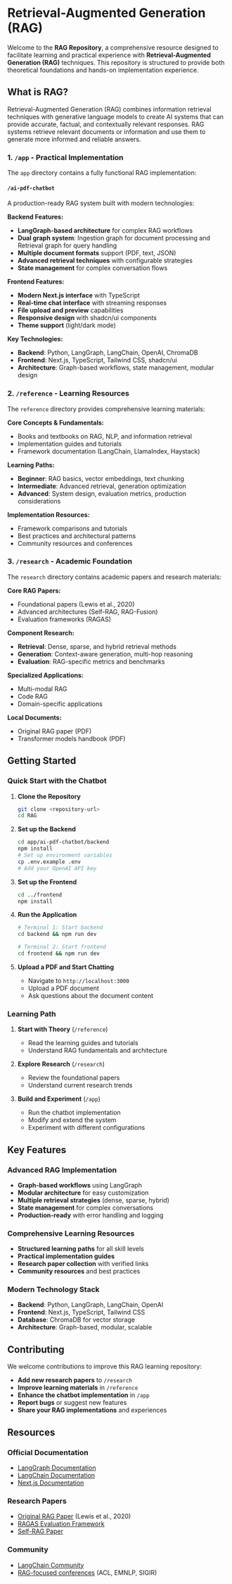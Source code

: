 # Retrieval-Augmented Generation (RAG)

Welcome to the **RAG Repository**, a comprehensive resource designed to facilitate learning and practical experience with **Retrieval-Augmented Generation (RAG)** techniques. This repository is structured to provide both theoretical foundations and hands-on implementation experience.

## What is RAG?

Retrieval-Augmented Generation (RAG) combines information retrieval techniques with generative language models to create AI systems that can provide accurate, factual, and contextually relevant responses. RAG systems retrieve relevant documents or information and use them to generate more informed and reliable answers.

### 1. `/app` - Practical Implementation
The `app` directory contains a fully functional RAG implementation:

#### `/ai-pdf-chatbot`
A production-ready RAG system built with modern technologies:

**Backend Features:**
- **LangGraph-based architecture** for complex RAG workflows
- **Dual graph system**: Ingestion graph for document processing and Retrieval graph for query handling
- **Multiple document formats** support (PDF, text, JSON)
- **Advanced retrieval techniques** with configurable strategies
- **State management** for complex conversation flows

**Frontend Features:**
- **Modern Next.js interface** with TypeScript
- **Real-time chat interface** with streaming responses
- **File upload and preview** capabilities
- **Responsive design** with shadcn/ui components
- **Theme support** (light/dark mode)

**Key Technologies:**
- **Backend**: Python, LangGraph, LangChain, OpenAI, ChromaDB
- **Frontend**: Next.js, TypeScript, Tailwind CSS, shadcn/ui
- **Architecture**: Graph-based workflows, state management, modular design

### 2. `/reference` - Learning Resources
The `reference` directory provides comprehensive learning materials:

**Core Concepts & Fundamentals:**
- Books and textbooks on RAG, NLP, and information retrieval
- Implementation guides and tutorials
- Framework documentation (LangChain, LlamaIndex, Haystack)

**Learning Paths:**
- **Beginner**: RAG basics, vector embeddings, text chunking
- **Intermediate**: Advanced retrieval, generation optimization
- **Advanced**: System design, evaluation metrics, production considerations

**Implementation Resources:**
- Framework comparisons and tutorials
- Best practices and architectural patterns
- Community resources and conferences

### 3. `/research` - Academic Foundation
The `research` directory contains academic papers and research materials:

**Core RAG Papers:**
- Foundational papers (Lewis et al., 2020)
- Advanced architectures (Self-RAG, RAG-Fusion)
- Evaluation frameworks (RAGAS)

**Component Research:**
- **Retrieval**: Dense, sparse, and hybrid retrieval methods
- **Generation**: Context-aware generation, multi-hop reasoning
- **Evaluation**: RAG-specific metrics and benchmarks

**Specialized Applications:**
- Multi-modal RAG
- Code RAG
- Domain-specific applications

**Local Documents:**
- Original RAG paper (PDF)
- Transformer models handbook (PDF)

## Getting Started

### Quick Start with the Chatbot

1. **Clone the Repository**
   ```bash
   git clone <repository-url>
   cd RAG
   ```

2. **Set up the Backend**
   ```bash
   cd app/ai-pdf-chatbot/backend
   npm install
   # Set up environment variables
   cp .env.example .env
   # Add your OpenAI API key
   ```

3. **Set up the Frontend**
   ```bash
   cd ../frontend
   npm install
   ```

4. **Run the Application**
   ```bash
   # Terminal 1: Start backend
   cd backend && npm run dev
   
   # Terminal 2: Start frontend
   cd frontend && npm run dev
   ```

5. **Upload a PDF and Start Chatting**
   - Navigate to `http://localhost:3000`
   - Upload a PDF document
   - Ask questions about the document content

### Learning Path

1. **Start with Theory** (`/reference`)
   - Read the learning guides and tutorials
   - Understand RAG fundamentals and architecture

2. **Explore Research** (`/research`)
   - Review the foundational papers
   - Understand current research trends

3. **Build and Experiment** (`/app`)
   - Run the chatbot implementation
   - Modify and extend the system
   - Experiment with different configurations

## Key Features

### Advanced RAG Implementation
- **Graph-based workflows** using LangGraph
- **Modular architecture** for easy customization
- **Multiple retrieval strategies** (dense, sparse, hybrid)
- **State management** for complex conversations
- **Production-ready** with error handling and logging

### Comprehensive Learning Resources
- **Structured learning paths** for all skill levels
- **Practical implementation guides**
- **Research paper collection** with verified links
- **Community resources** and best practices

### Modern Technology Stack
- **Backend**: Python, LangGraph, LangChain, OpenAI
- **Frontend**: Next.js, TypeScript, Tailwind CSS
- **Database**: ChromaDB for vector storage
- **Architecture**: Graph-based, modular, scalable

## Contributing

We welcome contributions to improve this RAG learning repository:

- **Add new research papers** to `/research`
- **Improve learning materials** in `/reference`
- **Enhance the chatbot implementation** in `/app`
- **Report bugs** or suggest new features
- **Share your RAG implementations** and experiences

## Resources

### Official Documentation
- [LangGraph Documentation](https://langchain-ai.github.io/langgraph/)
- [LangChain Documentation](https://docs.langchain.com/)
- [Next.js Documentation](https://nextjs.org/docs)

### Research Papers
- [Original RAG Paper](https://arxiv.org/abs/2005.11401) (Lewis et al., 2020)
- [RAGAS Evaluation Framework](https://arxiv.org/abs/2209.14135)
- [Self-RAG Paper](https://arxiv.org/abs/2310.11511)

### Community
- [LangChain Community](https://discord.gg/langchain)
- [RAG-focused conferences](https://aclweb.org/) (ACL, EMNLP, SIGIR)